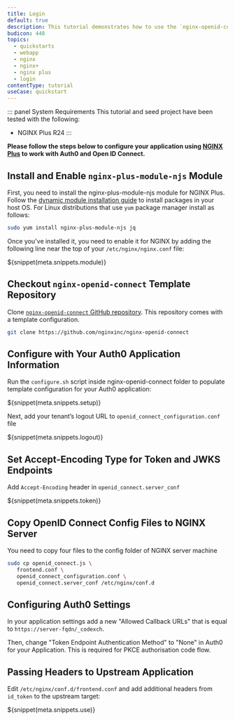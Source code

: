 ```yaml
---
title: Login
default: true
description: This tutorial demonstrates how to use the `nginx-openid-connect` module to add authentication and authorization to your NGINX server.
budicon: 448
topics:
  - quickstarts
  - webapp
  - nginx
  - nginx+
  - nginx plus
  - login
contentType: tutorial
useCase: quickstart
---
```


::: panel System Requirements
This tutorial and seed project have been tested with the following:
* NGINX Plus R24
:::

**Please follow the steps below to configure your application using <a href="https://www.nginx.com/products/nginx/" target="_blank" rel="noreferrer">NGINX Plus</a> to work with Auth0 and Open ID Connect.**

## Install and Enable `nginx-plus-module-njs` Module

First, you need to install the nginx-plus-module-njs module for NGINX Plus. Follow the <a href="https://www.nginx.com/products/nginx/dynamic-modules/" target="_blank" rel="noreferrer">dynamic module installation guide</a> to install packages in your host OS. 
For Linux distributions that use `yum` package manager install as follows:

```bash
sudo yum install nginx-plus-module-njs jq
```

Once you've installed it, you need to enable it for NGINX by adding the following line near the top of your `/etc/nginx/nginx.conf` file:

${snippet(meta.snippets.module)}

## Checkout `nginx-openid-connect` Template Repository
Clone <a href="https://github.com/nginxinc/nginx-openid-connect" target="_blank" rel="noreferrer">`nginx-openid-connect` GitHub repository</a>. This repository comes with a template configuration.

```bash
git clone https://github.com/nginxinc/nginx-openid-connect
```

## Configure with Your Auth0 Application Information
Run the `configure.sh` script inside nginx-openid-connect folder to populate template configuration for your Auth0 application:

${snippet(meta.snippets.setup)}

Next, add your tenant’s logout URL to `openid_connect_configuration.conf` file

${snippet(meta.snippets.logout)}

## Set Accept-Encoding Type for Token and JWKS Endpoints

Add `Accept-Encoding` header in `openid_connect.server_conf`

${snippet(meta.snippets.token)}

## Copy OpenID Connect Config Files to NGINX Server

You need to copy four files to the config folder of NGINX server machine

```bash
sudo cp openid_connect.js \ 
   frontend.conf \
   openid_connect_configuration.conf \
   openid_connect.server_conf /etc/nginx/conf.d
```
        
## Configuring Auth0 Settings

In your application settings add a new "Allowed Callback URLs" that is equal to `https://server-fqdn/_codexch`.

Then, change "Token Endpoint Authentication Method" to "None" in Auth0 for your Application. This is required for PKCE authorisation code flow.

## Passing Headers to Upstream Application
Edit `/etc/nginx/conf.d/frontend.conf` and add additional headers from `id_token` to the upstream target:

${snippet(meta.snippets.use)}
